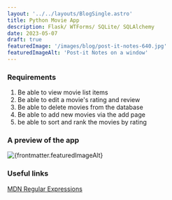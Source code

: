 ```yaml
---
layout: '../../layouts/BlogSingle.astro'
title: Python Movie App
description: Flask/ WTForms/ SQLite/ SQLAlchemy
date: 2023-05-07
draft: true
featuredImage: '/images/blog/post-it-notes-640.jpg'
featuredImageAlt: 'Post-it Notes on a window'
---
```


### Requirements

1. Be able to view movie list items
2. Be able to edit a movie's rating and review
3. Be able to delete movies from the database
4. Be able to add new movies via the add page
5. be able to sort and rank the movies by rating

### A preview of the app

<img src="/images/blog/python-movie-app-preview.gif" alt={frontmatter.featuredImageAlt} />

### Useful links

[MDN Regular Expressions](https://developer.mozilla.org/en-US/docs/Web/JavaScript/Guide/Regular_Expressions)

